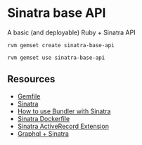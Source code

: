 # Sinatra base API

A basic (and deployable) Ruby + Sinatra API

`rvm gemset create sinatra-base-api`

`rvm gemset use sinatra-base-api`

## Resources

- [Gemfile](https://bundler.io/man/gemfile.5.html)
- [Sinatra](http://sinatrarb.com/intro.html)
- [How to use Bundler with Sinatra](https://bundler.io/v2.0/guides/sinatra.html)
- [Sinatra Dockerfile](https://github.com/tongueroo/sinatra/blob/master/Dockerfile)
- [Sinatra ActiveRecord Extension](https://github.com/janko/sinatra-activerecord)
- [Graphql + Sinatra](https://medium.com/hash32/graphql-server-with-sinatra-ruby-part-1-fdd664170715)